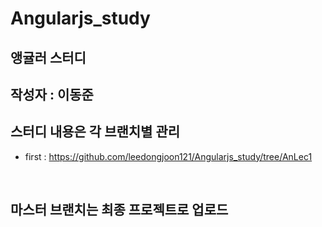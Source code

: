 # Angularjs_study
## 앵귤러 스터디
## 작성자 : 이동준
## 스터디 내용은 각 브랜치별 관리
- first : https://github.com/leedongjoon121/Angularjs_study/tree/AnLec1

<br/>

## 마스터 브랜치는 최종 프로젝트로 업로드 
